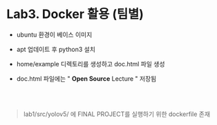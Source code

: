 # Lab3. Docker 활용 (팀별)

- ubuntu 환경이 베이스 이미지

- apt 업데이트 후 python3 설치

- home/example 디렉토리를 생성하고 doc.html 파일 생성

- doc.html 파일에는 " <strong>Open Source</strong> Lecture " 저장됨

<br>
</br>

> lab1/src/yolov5/ 에 FINAL PROJECT를 실행하기 위한 dockerfile 존재